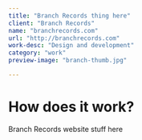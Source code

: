 ```yaml
---
title: "Branch Records thing here"
client: "Branch Records"
name: "branchrecords.com"
url: "http://branchrecords.com"
work-desc: "Design and development"
category: "work"
preview-image: "branch-thumb.jpg"

---
```


# How does it work?

Branch Records website stuff here